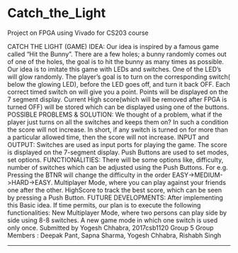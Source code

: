 # Catch_the_Light
Project on FPGA using Vivado for CS203 course

CATCH THE LIGHT (GAME)
IDEA: Our idea is inspired by a famous game called “Hit the Bunny”. There are a
few holes; a bunny randomly comes out of one of the holes, the goal is to hit the
bunny as many times as possible.
Our idea is to imitate this game with LEDs and switches. One of the LED’s will
glow randomly. The player’s goal is to turn on the corresponding switch( below the
glowing LED), before the LED goes off, and turn it back OFF. Each correct timed
switch on will give you a point. Points will be displayed on the 7 segment display.
Current High score(which will be removed after FPGA is turned OFF) will be stored
which can be displayed using one of the buttons.
POSSIBLE PROBLEMS & SOLUTION: We thought of a problem, what if the
player just turns on all the switches and keeps them on? In such a condition the score
will not increase. In short, if any switch is turned on for more than a particular
allowed time, then the score will not increase.
INPUT and OUTPUT: Switches are used as input ports for playing the game. The
score is displayed on the 7-segment display. Push Buttons are used to set modes, set
options.
FUNCTIONALITIES:
There will be some options like, difficulty, number of switches which can be adjusted
using the Push Buttons. For e.g. Pressing the BTNR will change the difficulty in the
order EASY->MEDIUM->HARD->EASY.
Multiplayer Mode, where you can play against your friends one after the other.
HighScore to track the best score, which can be seen by pressing a Push Button.
FUTURE DEVELOPMENTS: After implementing this Basic idea. If time permits,
our plan is to execute the following functionalities:
New Multiplayer Mode, where two persons can play side by side using 8-8 switches.
A new game mode in which one switch is used only once.
Submitted by
Yogesh Chhabra, 2017csb1120
Group 5
Group Members : Deepak Pant, Sapna Sharma, Yogesh Chhabra, Rishabh Singh

-----------------------------------------------------
